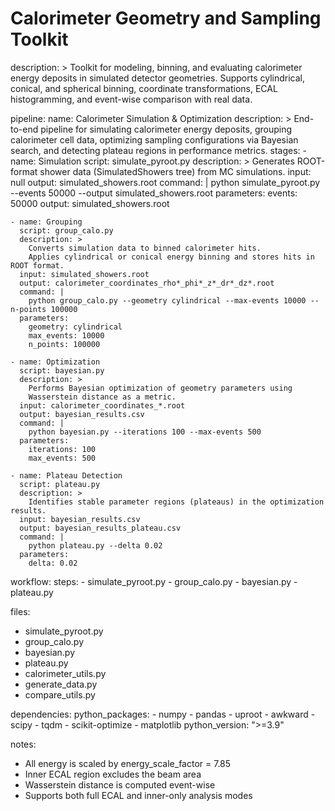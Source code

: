 # Calorimeter Geometry and Sampling Toolkit

description: >
  Toolkit for modeling, binning, and evaluating calorimeter energy deposits in
  simulated detector geometries. Supports cylindrical, conical, and spherical
  binning, coordinate transformations, ECAL histogramming, and event-wise
  comparison with real data.

pipeline:
  name: Calorimeter Simulation & Optimization
  description: >
    End-to-end pipeline for simulating calorimeter energy deposits, grouping
    calorimeter cell data, optimizing sampling configurations via Bayesian search,
    and detecting plateau regions in performance metrics.
  stages:
    - name: Simulation
      script: simulate_pyroot.py
      description: >
        Generates ROOT-format shower data (SimulatedShowers tree) from MC simulations.
      input: null
      output: simulated_showers.root
      command: |
        python simulate_pyroot.py --events 50000 --output simulated_showers.root
      parameters:
        events: 50000
        output: simulated_showers.root

    - name: Grouping
      script: group_calo.py
      description: >
        Converts simulation data to binned calorimeter hits.
        Applies cylindrical or conical energy binning and stores hits in ROOT format.
      input: simulated_showers.root
      output: calorimeter_coordinates_rho*_phi*_z*_dr*_dz*.root
      command: |
        python group_calo.py --geometry cylindrical --max-events 10000 --n-points 100000
      parameters:
        geometry: cylindrical
        max_events: 10000
        n_points: 100000

    - name: Optimization
      script: bayesian.py
      description: >
        Performs Bayesian optimization of geometry parameters using
        Wasserstein distance as a metric.
      input: calorimeter_coordinates_*.root
      output: bayesian_results.csv
      command: |
        python bayesian.py --iterations 100 --max-events 500
      parameters:
        iterations: 100
        max_events: 500

    - name: Plateau Detection
      script: plateau.py
      description: >
        Identifies stable parameter regions (plateaus) in the optimization results.
      input: bayesian_results.csv
      output: bayesian_results_plateau.csv
      command: |
        python plateau.py --delta 0.02
      parameters:
        delta: 0.02

workflow:
  steps:
    - simulate_pyroot.py
    - group_calo.py
    - bayesian.py
    - plateau.py

files:
  - simulate_pyroot.py
  - group_calo.py
  - bayesian.py
  - plateau.py
  - calorimeter_utils.py
  - generate_data.py
  - compare_utils.py

dependencies:
  python_packages:
    - numpy
    - pandas
    - uproot
    - awkward
    - scipy
    - tqdm
    - scikit-optimize
    - matplotlib
  python_version: ">=3.9"

notes:
  - All energy is scaled by energy_scale_factor = 7.85
  - Inner ECAL region excludes the beam area
  - Wasserstein distance is computed event-wise
  - Supports both full ECAL and inner-only analysis modes
